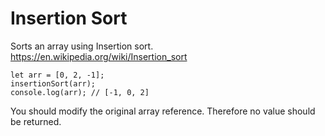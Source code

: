 # Insertion Sort

Sorts an array using Insertion sort.
https://en.wikipedia.org/wiki/Insertion_sort 

```
let arr = [0, 2, -1];
insertionSort(arr);
console.log(arr); // [-1, 0, 2]
```

You should modify the original array reference. Therefore no value should be returned.

